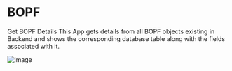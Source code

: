 # BOPF
Get BOPF Details
This App gets details from all BOPF objects existing in Backend and shows the corresponding database table along with the fields associated with it.

![image](https://user-images.githubusercontent.com/24310739/138175143-b19fd500-143c-44eb-ad71-d2ea1e352c67.png)
